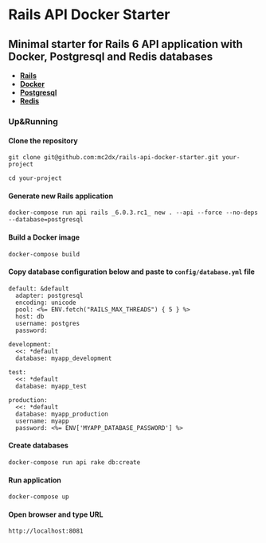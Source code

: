 # Rails API Docker Starter

## Minimal starter for Rails 6 API application with Docker, Postgresql and Redis databases

* **[Rails](https://rubyonrails.org/)**
* **[Docker](https://www.docker.com/)**
* **[Postgresql](https://www.postgresql.org/)**
* **[Redis](https://redis.io/)**

### Up&Running

#### Clone the repository
`git clone git@github.com:mc2dx/rails-api-docker-starter.git your-project`

`cd your-project`


#### Generate new Rails application

`docker-compose run api rails _6.0.3.rc1_ new . --api --force --no-deps --database=postgresql`

#### Build a Docker image

`docker-compose build`

#### Copy database configuration below and paste to `config/database.yml` file

```
default: &default
  adapter: postgresql
  encoding: unicode
  pool: <%= ENV.fetch("RAILS_MAX_THREADS") { 5 } %>
  host: db
  username: postgres
  password:

development:
  <<: *default
  database: myapp_development

test:
  <<: *default
  database: myapp_test

production:
  <<: *default
  database: myapp_production
  username: myapp
  password: <%= ENV['MYAPP_DATABASE_PASSWORD'] %>
```
#### Create databases
`docker-compose run api rake db:create`
#### Run application
`docker-compose up`
#### Open browser and type URL
`http://localhost:8081`
